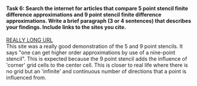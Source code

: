 #### Task 6: Search the internet for articles that compare 5 point stencil finite difference approximations and 9 point stencil finite difference approximations. Write a brief paragraph (3 or 4 sentences) that describes your findings. Include links to the sites you cite.  
[REALLY LONG URL](https://pdf.sciencedirectassets.com/271503/1-s2.0-S0898122199X00010/1-s2.0-0898122175900358/main.pdf?X-Amz-Security-Token=IQoJb3JpZ2luX2VjEOz%2F%2F%2F%2F%2F%2F%2F%2F%2F%2FwEaCXVzLWVhc3QtMSJIMEYCIQCJYOxPSsTiVt1DO448w%2BgC%2FDS1SHXC%2FPXGSF4AVn%2Fd%2FgIhAIbLKbaKSC5VsTVMltOUeOkXG9PYmw7At1boEoLtFPoFKr0DCPX%2F%2F%2F%2F%2F%2F%2F%2F%2F%2FwEQAxoMMDU5MDAzNTQ2ODY1IgwkGx64SGjjERI4DB4qkQOcauQWcBYBDvcrQddJW4MkGuEwmczecaZaiPswbnU%2BcbaY%2FpB%2Fgjfsdy03TCD2ArFjiYZs2w%2FSZbbsOQhIVtx76pa3fA7iyEJm6Bw%2Bb%2BqhgyyuR019nCjwsZJENnHcCkm%2FzTPcy9aMe3KCjaRBbFOJLVypSC4Z309q98RxXDse77xK3EAbxZVHGa9YO5xE8wGFb6%2FrsChw%2Frp9Opm%2BPI0ul%2BpSFEFDeBHsglF2D5hxjbHbWLUeO%2BwTaEoEcxS5kwhrKH2YwZBN88Ky9voGXG0q3pyAMvvIvPDuh5%2BI6DXDlCFiUbk%2Byyyhqe2JERnvMDNHTDFhSx8VeBxeonBS2oqh5QeLJaOootJgUJTtWtSY7nyhB%2B21XtESynj2BMDoqa5IQKkDb8DCIW%2BIFkp8idEkGuwxc1rBPKe6Mc969mXY32nkdbrEHQuJtrVafugJ3QklB9S0cAoo0sHT%2BZlf9bvKpvFO80WUDzsm8A0KiTXeXdxjcbnxdlFrUeGnFXcpROnn1%2F4SuExH4KvLFXACYEC5YTC7%2Fb30BTrqAXDZJQqCfpBhpAxh7swT%2FlVofJz3F1f4zN6%2F8VMNgBgj%2F2xjD5G5ZJwYrSqwaXxu9LysKw63k96bRAYRFYeeePXjI3hrja4dzahttRJlQeYT25LlDBkFsVCtdWFMQ6Qa8JuMI7QTGe4LMKfJerR%2BF5O92Q4BS66RtNKFUN6v%2BVALdJIo%2B04MGULkVf%2F4OKZ4b8MDxMIHdNBijC6UUWHaCKSZB00pOUffePeWCurj1ppEXr89YF8zP6El4FTY8H9%2BILGcaKQGy%2BzZ6lL7jufJ4O40Z%2BmqBNaKnwm5qHH7XA8Ze5p%2FLzCeVXyyZA%3D%3D&X-Amz-Algorithm=AWS4-HMAC-SHA256&X-Amz-Date=20200409T210019Z&X-Amz-SignedHeaders=host&X-Amz-Expires=300&X-Amz-Credential=ASIAQ3PHCVTYSUOKXKHA%2F20200409%2Fus-east-1%2Fs3%2Faws4_request&X-Amz-Signature=62dd14a00af9523f971192d48b449001e451afac5658d7339be17f261595e4aa&hash=b89ef998c0ced8d2d405fee8a4b8f728e5dc16e4185fc1a8c33ec8603b1f8493&host=68042c943591013ac2b2430a89b270f6af2c76d8dfd086a07176afe7c76c2c61&pii=0898122175900358&tid=spdf-b3a3d16d-fe99-4b1b-a3b3-6849dec6e71b&sid=9e8cca4043ba1548fb083e51f5b0a7c0d7e0gxrqa&type=client)  
This site was a really good demonstration of the 5 and 9 point stencils. It says "one can get higher order approximations by use of a nine-point stencil". This is expected because the 9 point stencil adds the influence of 'corner' grid cells to the center cell. This is closer to real life where there is no grid but an 'infinite' and continuous number of directions that a point is influenced from.
